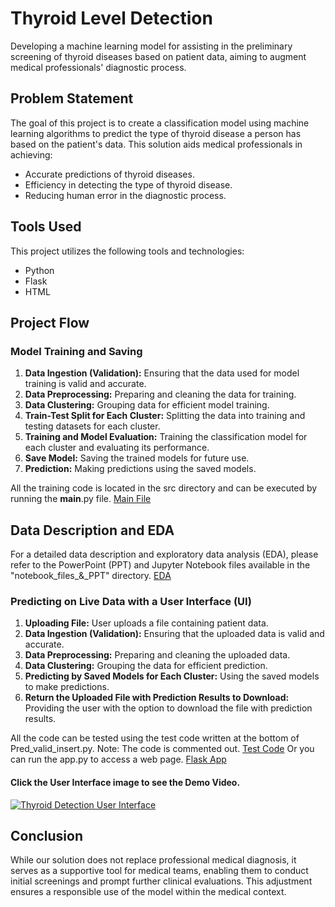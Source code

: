 # Thyroid Level Detection

Developing a machine learning model for assisting in the preliminary screening of thyroid diseases based on patient data, aiming to augment medical professionals' diagnostic process.

## Problem Statement

The goal of this project is to create a classification model using machine learning algorithms to predict the type of thyroid disease a person has based on the patient's data. This solution aids medical professionals in achieving:

- Accurate predictions of thyroid diseases.
- Efficiency in detecting the type of thyroid disease.
- Reducing human error in the diagnostic process.

## Tools Used
This project utilizes the following tools and technologies:
- Python
- Flask
- HTML

## Project Flow

### Model Training and Saving

1. **Data Ingestion (Validation):** Ensuring that the data used for model training is valid and accurate.
2. **Data Preprocessing:** Preparing and cleaning the data for training.
3. **Data Clustering:** Grouping data for efficient model training.
4. **Train-Test Split for Each Cluster:** Splitting the data into training and testing datasets for each cluster.
5. **Training and Model Evaluation:** Training the classification model for each cluster and evaluating its performance.
6. **Save Model:** Saving the trained models for future use.
7. **Prediction:** Making predictions using the saved models.

All the training code is located in the src directory and can be executed by running the __main__.py file.
[Main File](src/__main__.py)

## Data Description and EDA

For a detailed data description and exploratory data analysis (EDA), please refer to the PowerPoint (PPT) and Jupyter Notebook files available in the "notebook_files_&_PPT" directory.
[EDA](notebook_files_&_PPT)


### Predicting on Live Data with a User Interface (UI)

1. **Uploading File:** User uploads a file containing patient data.
2. **Data Ingestion (Validation):** Ensuring that the uploaded data is valid and accurate.
3. **Data Preprocessing:** Preparing and cleaning the uploaded data.
4. **Data Clustering:** Grouping the data for efficient prediction.
5. **Predicting by Saved Models for Each Cluster:** Using the saved models to make predictions.
6. **Return the Uploaded File with Prediction Results to Download:** Providing the user with the option to download the file with prediction results.

All the code can be tested using the test code written at the bottom of Pred_valid_insert.py. Note: The code is commented out. [Test Code](Pred_valid_insert.py)
Or you can run the app.py to access a web page.  [Flask App](app.py) 

#### Click the User Interface image to see the Demo Video.
[![Thyroid Detection User Interface](https://github.com/kunalliman/Thyroid_Level_Prediction/blob/main/notebook_files_%26_PPT/Web_img.png)](https://youtu.be/ZpL6g7fq5Nw)

## Conclusion

While our solution does not replace professional medical diagnosis, it serves as a supportive tool for medical teams, enabling them to conduct initial screenings and prompt further clinical evaluations. This adjustment ensures a responsible use of the model within the medical context.





